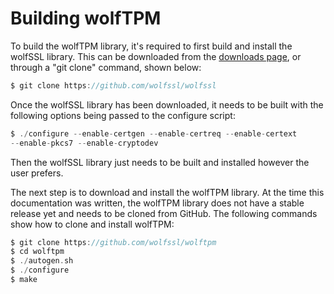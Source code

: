# Building wolfTPM

To build the wolfTPM library, it's required to first build and install the wolfSSL library. This can be downloaded from the [downloads page](https://wolfssl.com/download/), or through a "git clone" command, shown below:
```c
$ git clone https://github.com/wolfssl/wolfssl
```
Once the wolfSSL library has been downloaded, it needs to be built with the following options being passed to the configure script:
```c
$ ./configure --enable-certgen --enable-certreq --enable-certext
--enable-pkcs7 --enable-cryptodev
```
Then the wolfSSL library just needs to be built and installed however the user prefers.

The next step is to download and install the wolfTPM library. At the time this documentation was written, the wolfTPM library does not have a stable release yet and needs to be cloned from GitHub. The following commands show how to clone and install wolfTPM:
```c
$ git clone https://github.com/wolfssl/wolftpm
$ cd wolftpm
$ ./autogen.sh
$ ./configure
$ make
```
